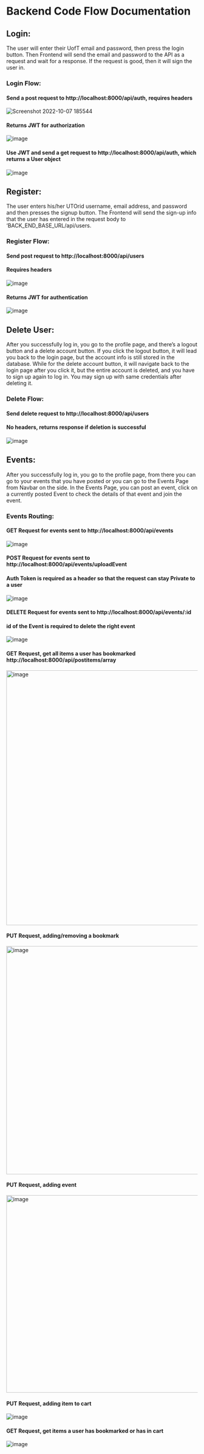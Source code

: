 # Backend Code Flow Documentation
## Login: 
The user will enter their UofT email and password, then press the login button. Then Frontend will send the email and password to the API as a request and wait for a response. If the request is good, then it will sign the user in.

### Login Flow:
#### Send a post request to http://localhost:8000/api/auth, requires headers
![Screenshot 2022-10-07 185544](https://user-images.githubusercontent.com/69706702/194673964-259292ff-d3c4-48a8-ae84-84d3753ee81b.png)



#### Returns JWT for authorization
![image](https://user-images.githubusercontent.com/69706702/194673951-ea0a9e3e-c951-41a9-aca7-db74a2584213.png)



#### Use JWT and send a get request to http://localhost:8000/api/auth, which returns a User object
![image](https://user-images.githubusercontent.com/69706702/194674020-cd9d394a-bff3-4da5-b910-1767ec30b72c.png)


## Register: 
The user enters his/her UTOrid username, email address, and password and then presses the signup button. The Frontend will send the sign-up info that the user has entered in the request body to ‘BACK_END_BASE_URL/api/users.

### Register Flow:
#### Send post request to http://localhost:8000/api/users
#### Requires headers
![image](https://user-images.githubusercontent.com/69706702/194674055-547d2c5e-ae57-447c-b22f-d1fae6757eaf.png)


#### Returns JWT for authentication
![image](https://user-images.githubusercontent.com/69706702/194674087-373d84a7-6788-404a-b001-a539537028a8.png)


## Delete User:
After you successfully log in, you go to the profile page, and there’s a logout button and a delete account button. If you click the logout button, it will lead you back to the login page, but the account info is still stored in the database. While for the delete account button, it will navigate back to the login page after you click it, but the entire account is deleted, and you have to sign up again to log in. You may sign up with same credentials after deleting it.

### Delete Flow:
#### Send delete request to http://localhost:8000/api/users
#### No headers, returns response if deletion is successful
![image](https://user-images.githubusercontent.com/69706702/194674125-d7c97d0d-bdd1-422f-b693-0dcbd3f336b4.png)

## Events:
After you successfully log in, you go to the profile page, from there you can go to your events that you have posted or you can go to the Events Page from Navbar on the side. In the Events Page, you can post an event, click on a currently posted Event to check the details of that event and join the event.

### Events Routing:
#### GET Request for events sent to http://localhost:8000/api/events
![image](https://user-images.githubusercontent.com/69706702/197316032-e5e4b2a1-e455-46d7-a6a3-28535d365171.png)

#### POST Request for events sent to http://localhost:8000/api/events/uploadEvent
#### Auth Token is required as a header so that the request can stay Private to a user
![image](https://user-images.githubusercontent.com/69706702/197316138-a53159de-8efa-4f2c-a1c8-14c2512acc0d.png)

#### DELETE Request for events sent to http://localhost:8000/api/events/:id
#### id of the Event is required to delete the right event
![image](https://user-images.githubusercontent.com/69706702/197316080-b1a705ee-cbd5-43f5-8b9f-ac379f5de4e9.png)

#### GET Request, get all items a user has bookmarked http://localhost:8000/api/postitems/array
<img width="671" alt="image" src="https://user-images.githubusercontent.com/51491033/200084027-554bc857-de1f-4041-b9e3-1147b7f8146c.png">

#### PUT Request, adding/removing a bookmark
<img width="601" alt="image" src="https://user-images.githubusercontent.com/51491033/200084200-e9fc930c-8a9b-4ac5-8cb7-13fb7d943da8.png">

#### PUT Request, adding event
<img width="520" alt="image" src="https://user-images.githubusercontent.com/51491033/200084289-1f77a92b-58c9-43a6-a468-26924a39f1bd.png">

#### PUT Request, adding item to cart
![image](https://user-images.githubusercontent.com/51491033/202826310-3424befb-fd6f-423a-82ca-adb67e853d8f.png)

#### GET Request, get items a user has bookmarked or has in cart
![image](https://user-images.githubusercontent.com/51491033/202826341-e0327c29-a16b-454f-ac9b-d400f69cd91e.png)





